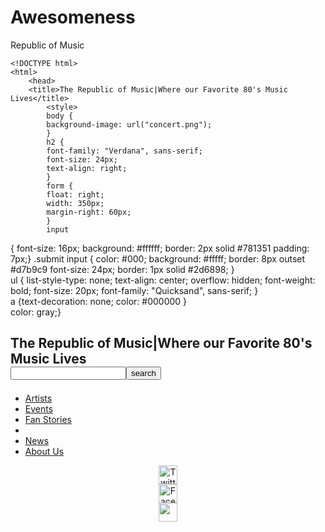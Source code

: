 # Awesomeness
Republic of Music

	<!DOCTYPE html>
	<html>	
		<head> 
		<title>The Republic of Music|Where our Favorite 80's Music Lives</title>
			<style>
			body {
			background-image: url("concert.png");
			}
			h2 {
			font-family: "Verdana", sans-serif;
			font-size: 24px;
			text-align: right;
    		}
			form {
			float: right;
			width: 350px;
			margin-right: 60px;
			}
			input
{
font-size: 16px;
background: #ffffff;
border: 2px solid #781351
padding: 7px;}
.submit input
{
color: #000;
background: #fffff;
border: 8px outset #d7b9c9
font-size: 24px;
border: 1px solid #2d6898;
}	 
			ul {
    		list-style-type: none;
    		text-align: center;
    		overflow: hidden;
    		font-weight: bold; 
    		font-size: 20px;
    		font-family: "Quicksand", sans-serif;
			}	
		a {text-decoration: none;
		   color: #000000
		   }	
		color: gray;}	    
	</style>
		<body>
		<h2>The Republic of Music|Where our Favorite 80's Music Lives<form><input type="text"><input type="button" value="search" width= "20px"></form></h2>
		<ul> 
		<li><a href="default.asp">Artists</a></li>
 		 <li><a href="news.asp">Events</a></li>
 		 <li><a href="fan.asp">Fan Stories</a><li>
 		 <li><a href="contact.asp">News</a></li>
 		 <li><a href="about.asp">About Us</a></li>
		</ul> 
	<a href="http://www.twitter.com/Tchriswill" title="Twitter.com">
	<center><img src="twitter.png" alt="Twitter" width="30" height="30" alt="Twitter icon"></center>
	<a href="http://www.facebook.com" title="Facebook">
	<center><img src="facebook.png" alt="Facebook" width="30" height="30"></center>
	<a href="http://www.pinterest.com">
	<center><img src="pinterest.png" width="30" height="30"></center>
	
</body>
		</html>
		
               

